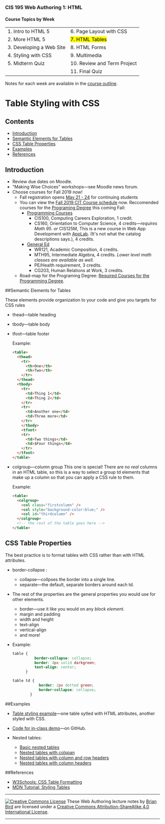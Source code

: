 ### CIS 195 Web Authoring 1: HTML

#### Course Topics by Week

|                          |                             |
| ------------------------ | --------------------------- |
| 1. Intro to HTML 5       | 6. Page Layout with CSS     |
| 2. More HTML 5           | <mark>7. HTML Tables</mark> |
| 3. Developing a Web Site | 8. HTML Forms               |
| 4. Styling with CSS      | 9. Multimedia               |
| 5. Midterm Quiz          | 10. Review and Term Project |
|                          | 11. Final Quiz              |

Notes for each week are available in the [course outline](https://lcc-cit.github.io/CIS195-CourseMaterials/).

# Table Styling with CSS



## Contents

-   [Introduction](#introduction)
-   [Semantic Elements for Tables](#semantic-elements-for-tables)
-   [CSS Table Properties](#css-table-properties)
-   [Examples](#examples)
-   [References](#references)



## Introduction

-   Review due dates on Moodle.
-   "Making Wise Choices" workshops&mdash;see Moodle news forum.
-   Choose courses for Fall 2019 now!
    -   Fall registration opens  [May 21 - 24](https://www.lanecc.edu/calendars/registration-calendar#fall2019) for continuing students
    -   You can view the [Fall 2019 CIT Course schedule](https://crater.lanecc.edu/banp/zwsktsc2.P_DispGroupSchd?chunk_in=C2550&term_in=202020) now. 
        Reccomended courses for the [Programing Degree](https://www.lanecc.edu/cit/computer-programming) this coming Fall:
        -   <u>Programming Courses</u>
            -   CIS100, Computing Careers Exploration, 1 credit.
            -   CS160, Orientation to Computer Science, 4 credits&mdash;*requires Math 95*.
                *or*
                CIS125M, This is a new course in Web App Development with [AppLab](https://code.org/educate/applab). (It's not what the catalog descriptions says.), 4 credits.
        -   <u>General Ed</u>
            -   WR121, Academic Composition, 4 credits.
            -   MTH95, Intermediate Algebra, 4 credits.
                *Lower level math classes are available as well.*
            -   PE/Health requirement, 3 credits.
            -   CG203, Human Relations at Work, 3 credits.
    -   Road-map for the Programing Degree: [Required Courses for the Programming Degree](https://drive.google.com/file/d/1t_KfQAACLnjG6qDBdG2-Qu1RAM19wo_K/view?usp=sharing).



##Semantic Elements for Tables

These elements provide organization to your code and give you targets for CSS rules

- thead&mdash;table heading

- tbody&mdash;table body

- tfoot&mdash;table footer

  Example:

  ```html
  <table>
    <thead>
      <tr>
        <th>One</th>
        <th>Two</th>
      </tr>
    </thead> 
    <tbody>
      <tr>
        <td>Thing 1</td>
        <td>Thing 2</td>
      </tr>
      <tr>
        <td>Another one</td>
        <td>Three more</td>
      </tr>
      </tbody>
      <tfoot>
      <tr>
        <td>Two things</td>
        <td>$Four things</td>
      </tr>
    </tfoot>
  </table>
  ```

  

- colgroup&mdash;column group 
  This one is special! There are no *real* columns in an HTML table, so this is a way to select a group td elements that make up a column so that you can apply a CSS rule to them.

  Example:

  ```html
  <table>
    <colgroup>
      <col class="firstcolumn" />
      <col style="background-color:blue;" />
      <col id="thirdcolumn" />
    </colgroup>
    <!-- the rest of the table goes here -->
  </table>
  ```



## CSS Table Properties

The best practice is to format tables with CSS rather than with HTML attributes. 

- border-collapse : 

  - collapse&mdash;collpses the border into a single line.
  - separate&mdash;the default, separate borders around each td.

- The rest of the properties are the general properties you would use for other elements. 

  - border&mdash;use it like you would on any *block element*.
  - margin and padding
  - width and height
  - text-align
  - vertical-align
  - and more!

- Example:

  ```css
  table {
            border-collapse: collapse;
            border: 4px solid darkgreen;
            text-align: center;
        }
  
  table td {
              border: 2px dotted green;
              border-collapse: collapse;
          }
  ```

  

  

##Examples

* [Table styling example](https://lcc-cit.github.io/CIS195-CourseMaterials/Examples/TableDemo/TableDemo.html)&mdash;one table sytled with HTML attributes, another styled with CSS.

* [Code for in-class demo](https://github.com/LCC-CIT/CIS195-Demos/tree/master/Tables)&mdash;on GitHub.

* Nested tables:

  * [Basic nested tables](https://lcc-cit.github.io/CIS195-CourseMaterials/Examples/NestedTables/NestedTables.html)
  * [Nested tables with colspan](https://lcc-cit.github.io/CIS195-CourseMaterials/Examples/NestedTables/ColspanDemo.html)
  * [Nested tables with column and row headers](https://lcc-cit.github.io/CIS195-CourseMaterials/Examples/NestedTables/NestedTables+ColAndRowHeaders.html)
  * [Nested tables with column headers](https://lcc-cit.github.io/CIS195-CourseMaterials/Examples/NestedTables/NestedTables+ColumnHeaders.html)
  
  

##References

* [W3Schools: CSS Table Formatting](https://www.w3schools.com/css/css_table.asp)
* [MDN Tutorial: Styling Tables](https://developer.mozilla.org/en-US/docs/Learn/CSS/Styling_boxes/Styling_tables)



------

[![Creative Commons License](https://i.creativecommons.org/l/by-sa/4.0/88x31.png)](http://creativecommons.org/licenses/by-sa/4.0/) These Web Authoring lecture notes by [Brian Bird](https://profbird.online) are licensed under a [Creative Commons Attribution-ShareAlike 4.0 International License](http://creativecommons.org/licenses/by-sa/4.0/). 

------------

